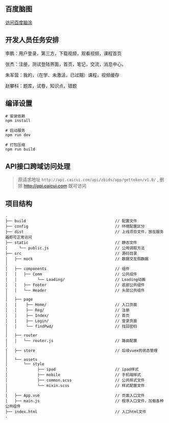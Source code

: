 
## 百度脑图

[访问百度脑涂][1]

## 开发人员任务安排

李鹏：用户登录，第三方，下载视频，观看视频，课程首页

张杰：注册，测试登陆界面，首页，笔记，交流，消息中心，

朱军营：我的，（在学、未激活，已过期）课程，视频缓存

赵攀科：题库，试卷，知识点，错题

## 编译设置

```
# 安装依赖
npm install

# 启动服务
npm run dev

# 打包压缩
npm run build
```

## API接口跨域访问处理

> 原请求地址 `http://api.caicui.com/api/zbids/app/gettoken/v1.0/`  , 删除 ~~http://api.caicui.com~~ 既可访问






## 项目结构

```
.
├── build                                       // 配置文件
├── config                                      // 环境配置区分
├── dist                                        // 上线项目文件，放在服务器即可正常访问
├── static                                      // 静态文件
│     └── public.js                             // 公用调取方法
├── src                                         // 源码目录
│   ├── mock                                    // 数据交互假数据
│
│   ├── components                              // 组件
│   │   ├── Comm                                // 公共组件
│   │         └── Loading/                      // Loading动画
│   │   ├── Footer                              // 底部公共组件
│   │   └── Header                              // 头部公共组件
│ 
│   ├── page
│   │    ├── Home/                              // 入口页面
│   │    ├── Reg/                               // 注册
│   │    ├── Index/                             // 首页
│   │    ├── Login/                             // 登录页面
│   │    └── findPwd/                           // 找回密码  
│ 
│   ├── router
│   │   └── router.js                           // 路由配置
│ 
│   ├── store                                   // 后续vuex的状态管理
│
│   └── assets
│       └── style
│             ├── ipad                          // ipad样式
│             ├── mobile                        // 手机端样式
│             ├── common.scss                   // 公共样式文件
│             └── mixin.scss                    // 样式配置文件
│
│   ├── App.vue                                 // 页面入口文件
│   ├── main.js                                 // 程序入口文件，加载各种公共组件
├── index.html                                  // 入口html文件
.

```



[1]: http://naotu.baidu.com/file/839ab1af76e753dac4b42116a599bfd7?token=9439c3be6f84ac64
